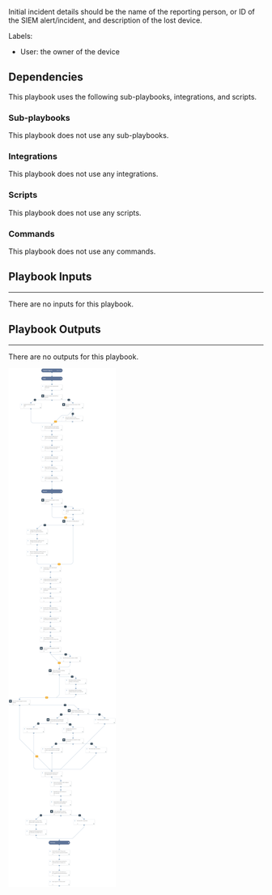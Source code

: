 Initial incident details should be the name of the reporting person, or ID of the SIEM alert/incident, and description of the lost device.

Labels:
 - User: the owner of the device

## Dependencies
This playbook uses the following sub-playbooks, integrations, and scripts.

### Sub-playbooks
This playbook does not use any sub-playbooks.

### Integrations
This playbook does not use any integrations.

### Scripts
This playbook does not use any scripts.

### Commands
This playbook does not use any commands.

## Playbook Inputs
---
There are no inputs for this playbook.

## Playbook Outputs
---
There are no outputs for this playbook.

![lost_stolen_device](https://github.com/ElazarK/content-docs/blob/master/images/playbooks/Lost_Stolen_Device_Playbook.png)
